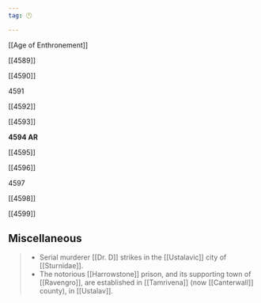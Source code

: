 ```yaml
---
tag: 🕛

---
```

[[Age of Enthronement]]


[[4589]]

[[4590]]

4591

[[4592]]

[[4593]]

**4594 AR**

[[4595]]

[[4596]]

4597

[[4598]]

[[4599]]



## Miscellaneous

>  - Serial murderer [[Dr. D]] strikes in the [[Ustalavic]] city of [[Sturnidae]].
>  - The notorious [[Harrowstone]] prison, and its supporting town of [[Ravengro]], are established in [[Tamrivena]] (now [[Canterwall]] county), in [[Ustalav]].






